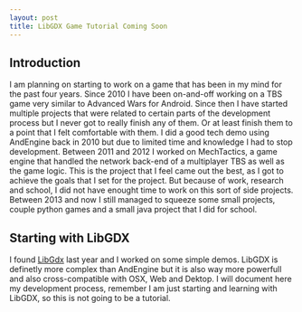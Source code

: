 ```yaml
---
layout: post
title: LibGDX Game Tutorial Coming Soon
---
```


Introduction
------------

I am planning on starting to work on a game that has been in my mind for the past four years. Since 2010 I have been on-and-off working on a TBS game very similar to Advanced Wars for Android. Since then I have started multiple projects that were related to certain parts of the development process but I never got to really finish any of them. Or at least finish them to a point that I felt comfortable with them. I did a good tech demo using AndEngine back in 2010 but due to limited time and knowledge I had to stop development. Between 2011 and 2012 I worked on MechTactics, a game engine that handled the network back-end of a multiplayer TBS as well as the game logic. This is the project that I feel came out the best, as I got to achieve the goals that I set for the project. But because of work, research and school, I did not have enought time to work on this sort of side projects. Between 2013 and now I still managed to squeeze some small projects, couple python games and a small java project that I did for school.

Starting with LibGDX
--------------------

I found <a href="https://libgdx.badlogicgames.com/">LibGdx</a> last year and I worked on some simple demos. LibGDX is definetly more complex than AndEngine but it is also way more powerfull and also cross-compatible with OSX, Web and Dektop. I will document here my development process, remember I am just starting and learning with LibGDX, so this is not going to be a tutorial.


